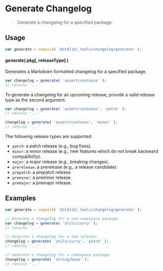 <!--

@license Apache-2.0

Copyright (c) 2024 The Stdlib Authors.

Licensed under the Apache License, Version 2.0 (the "License");
you may not use this file except in compliance with the License.
You may obtain a copy of the License at

   http://www.apache.org/licenses/LICENSE-2.0

Unless required by applicable law or agreed to in writing, software
distributed under the License is distributed on an "AS IS" BASIS,
WITHOUT WARRANTIES OR CONDITIONS OF ANY KIND, either express or implied.
See the License for the specific language governing permissions and
limitations under the License.

-->

# Generate Changelog

> Generate a changelog for a specified package.

<section class="usage">

## Usage

```javascript
var generate = require( '@stdlib/_tools/changelog/generate' );
```

#### generate( pkg\[, releaseType] )

Generates a Markdown formatted changelog for a specified package.

```javascript
var changelog = generate( 'assert/contains' );
// returns '...'
```

To generate a changelog for an upcoming release, provide a valid release type as the second argument.

```javascript
var changelog = generate( 'assert/contains', 'patch' );
// returns '...'

changelog = generate( 'assert/contains', 'minor' );
// returns '...'
```

The following release types are supported:

-   `patch`: a patch release (e.g., bug fixes).
-   `minor`: a minor release (e.g., new features which do not break backward compatibility).
-   `major`: a major release (e.g., breaking changes).
-   `prerelease`: a prerelease (e.g., a release candidate).
-   `prepatch`: a prepatch release.
-   `preminor`: a preminor release.
-   `premajor`: a premajor release.

</section>

<!-- /.usage -->

<section class="notes">

</section>

<!-- /.notes -->

<section class="examples">

## Examples

```javascript
var generate = require( '@stdlib/_tools/changelog/generate' );

// Generate a changelog for a non-namespace package:
var changelog = generate( 'utils/curry' );
// returns '...'

// Generate a changelog for a new release:
changelog = generate( 'utils/curry', 'patch' );
// returns '...'

// Generate a changelog for a namespace package:
changelog = generate( 'string/base' );
// returns '...'
```

</section>

<!-- /.examples -->

<!-- Section for related `stdlib` packages. Do not manually edit this section, as it is automatically populated. -->

<section class="related">

</section>

<!-- /.related -->

<!-- Section for all links. Make sure to keep an empty line after the `section` element and another before the `/section` close. -->

<section class="links">

</section>

<!-- /.links -->
